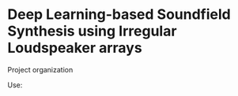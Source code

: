 # Deep Learning-based Soundfield Synthesis using Irregular Loudspeaker arrays  

Project organization 

Use:
